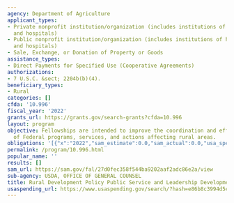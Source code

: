 ```yaml
---
agency: Department of Agriculture
applicant_types:
- Private nonprofit institution/organization (includes institutions of higher education
  and hospitals)
- Public nonprofit institution/organization (includes institutions of higher education
  and hospitals)
- Sale, Exchange, or Donation of Property or Goods
assistance_types:
- Direct Payments for Specified Use (Cooperative Agreements)
authorizations:
- 7 U.S.C. &sect; 2204b(b)(4).
beneficiary_types:
- Rural
categories: []
cfda: '10.996'
fiscal_year: '2022'
grants_url: https://grants.gov/search-grants?cfda=10.996
layout: program
objective: Fellowships are intended to improve the coordination and effectiveness
  of Federal programs, services, and actions affecting rural areas.
obligations: '[{"x":"2022","sam_estimate":0.0,"sam_actual":0.0,"usa_spending_actual":0.0},{"x":"2023","sam_estimate":1818292.16,"sam_actual":0.0,"usa_spending_actual":1818292.16},{"x":"2024","sam_estimate":0.0,"sam_actual":0.0,"usa_spending_actual":0.0}]'
permalink: /program/10.996.html
popular_name: ''
results: []
sam_url: https://sam.gov/fal/27d0fec358f544ba9202aaf2adc86e2a/view
sub-agency: USDA, OFFICE OF GENERAL COUNSEL
title: Rural Development Policy Public Service and Leadership Development Program
usaspending_url: https://www.usaspending.gov/search/?hash=e86b8c3994d5e8e3b54637cb165dc809
---
```

